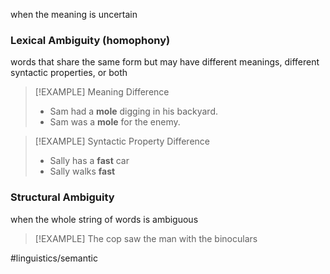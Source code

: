 when the meaning is uncertain

### Lexical Ambiguity (homophony)
words that share the same form but may have different meanings, different syntactic properties, or both

> [!EXAMPLE] Meaning Difference
> - Sam had a **mole** digging in his backyard.
> - Sam was a **mole** for the enemy.


> [!EXAMPLE] Syntactic Property Difference
> - Sally has a **fast** car
> - Sally walks **fast**

### Structural Ambiguity
when the whole string of words is ambiguous

> [!EXAMPLE]
> The cop saw the man with the binoculars


#linguistics/semantic 